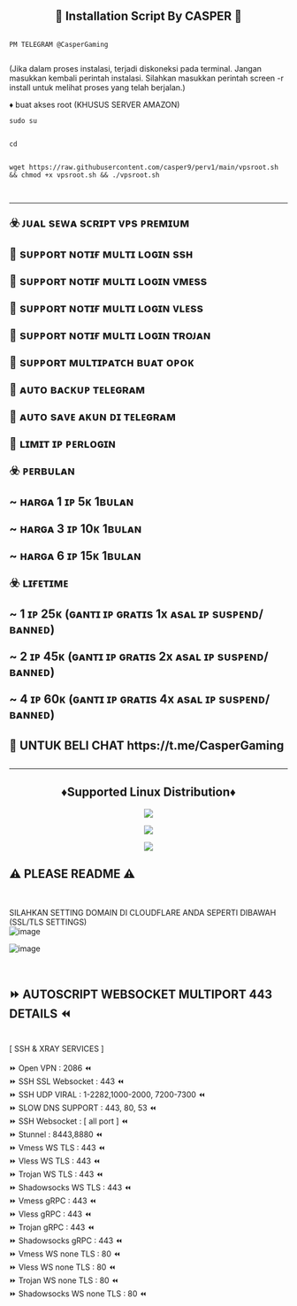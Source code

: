 <!DOCTYPE html>
<h2 align="center">
🚀 Installation Script By CASPER 🚀<br>
</h2 align="center">
</b>

<pre><code>
PM TELEGRAM @CasperGaming

</code></pre>

(Jika dalam proses instalasi, terjadi diskoneksi pada terminal. Jangan masukkan kembali perintah instalasi. Silahkan masukkan perintah screen -r install untuk melihat proses yang telah berjalan.) 

</b>
♦️ buat akses root (KHUSUS SERVER AMAZON)

<pre><code>sudo su

</code></pre>

<pre><code>cd

</code></pre>

<pre><code>wget https://raw.githubusercontent.com/casper9/perv1/main/vpsroot.sh && chmod +x vpsroot.sh && ./vpsroot.sh

</code></pre>




<h2 align="left">
<hr>
  
☣️ ᴊᴜᴀʟ sᴇᴡᴀ sᴄʀɪᴘᴛ ᴠᴘs ᴘʀᴇᴍɪᴜᴍ

  🔱 sᴜᴘᴘᴏʀᴛ ɴᴏᴛɪғ ᴍᴜʟᴛɪ ʟᴏɢɪɴ ssʜ

  🔱 sᴜᴘᴘᴏʀᴛ ɴᴏᴛɪғ ᴍᴜʟᴛɪ ʟᴏɢɪɴ ᴠᴍᴇss

🔱 sᴜᴘᴘᴏʀᴛ ɴᴏᴛɪғ ᴍᴜʟᴛɪ ʟᴏɢɪɴ ᴠʟᴇss

  🔱 sᴜᴘᴘᴏʀᴛ ɴᴏᴛɪғ ᴍᴜʟᴛɪ ʟᴏɢɪɴ ᴛʀᴏᴊᴀɴ

  🔱 sᴜᴘᴘᴏʀᴛ ᴍᴜʟᴛɪᴘᴀᴛᴄʜ ʙᴜᴀᴛ ᴏᴘᴏᴋ

  🔱 ᴀᴜᴛᴏ ʙᴀᴄᴋᴜᴘ ᴛᴇʟᴇɢʀᴀᴍ

  🔱 ᴀᴜᴛᴏ sᴀᴠᴇ ᴀᴋᴜɴ ᴅɪ ᴛᴇʟᴇɢʀᴀᴍ

  🔱 ʟɪᴍɪᴛ ɪᴘ ᴘᴇʀʟᴏɢɪɴ

☣️ ᴘᴇʀʙᴜʟᴀɴ

  ~ ʜᴀʀɢᴀ 1 ɪᴘ 5ᴋ 1ʙᴜʟᴀɴ

  ~ ʜᴀʀɢᴀ 3 ɪᴘ 10ᴋ 1ʙᴜʟᴀɴ

  ~ ʜᴀʀɢᴀ 6 ɪᴘ 15ᴋ 1ʙᴜʟᴀɴ

☣️ ʟɪғᴇᴛɪᴍᴇ

  ~ 1 ɪᴘ 25ᴋ (ɢᴀɴᴛɪ ɪᴘ ɢʀᴀᴛɪs 1x ᴀsᴀʟ ɪᴘ sᴜsᴘᴇɴᴅ/ʙᴀɴɴᴇᴅ)

  ~ 2 ɪᴘ 45ᴋ (ɢᴀɴᴛɪ ɪᴘ ɢʀᴀᴛɪs 2x ᴀsᴀʟ ɪᴘ sᴜsᴘᴇɴᴅ/ʙᴀɴɴᴇᴅ)

  ~ 4 ɪᴘ 60ᴋ (ɢᴀɴᴛɪ ɪᴘ ɢʀᴀᴛɪs 4x ᴀsᴀʟ ɪᴘ sᴜsᴘᴇɴᴅ/ʙᴀɴɴᴇᴅ)
<h2 align="left">
🚀 UNTUK BELI CHAT 
https://t.me/CasperGaming 
<h2><hr>


<h2 align="center"> ♦️Supported Linux Distribution♦️</h2>

</p> 

<p align="center"><img src="https://d33wubrfki0l68.cloudfront.net/5911c43be3b1da526ed609e9c55783d9d0f6b066/9858b/assets/img/debian-ubuntu-hover.png"></p> 
<p align="center"> <img src="https://img.shields.io/static/v1?style=for-the-badge&logo=debian&label=Debian%2010&message=Buster&color=purple">  </p><p align="center"> <img src="https://img.shields.io/static/v1?style=for-the-badge&logo=ubuntu&label=Ubuntu%2020&message=Lts&color=red">
</p>




## ⚠️ PLEASE README ⚠️
 <br>

 SILAHKAN SETTING DOMAIN DI CLOUDFLARE ANDA SEPERTI DIBAWAH (SSL/TLS SETTINGS) <br>
 ![image](https://user-images.githubusercontent.com/82468311/191471897-986ebe25-5330-4997-8a44-5468b422482a.png) <br>

![image](https://user-images.githubusercontent.com/82468311/191472903-b55cd39a-8909-4f7c-b3ad-013cb3c91282.png)

<br>
</b>

## ⏩ AUTOSCRIPT WEBSOCKET MULTIPORT 443 DETAILS ⏪
<br>
[ SSH & XRAY SERVICES ] <br>
<br>
⏩ Open VPN                : 2086 ⏪ <br>
⏩ SSH SSL Websocket       : 443 ⏪<br>
⏩ SSH UDP VIRAL           : 1-2282,1000-2000, 7200-7300 ⏪<br>
⏩ SLOW DNS SUPPORT        : 443, 80, 53 ⏪<br>
⏩ SSH Websocket           : [ all port ] ⏪<br>
⏩ Stunnel                 : 8443,8880 ⏪<br>
⏩ Vmess WS TLS            : 443 ⏪<br>
⏩ Vless WS TLS            : 443 ⏪<br>
⏩ Trojan WS TLS           : 443 ⏪<br>
⏩ Shadowsocks WS TLS      : 443 ⏪<br>
⏩ Vmess gRPC              : 443 ⏪<br>
⏩ Vless gRPC              : 443 ⏪<br>
⏩ Trojan gRPC             : 443 ⏪<br>
⏩ Shadowsocks gRPC        : 443 ⏪<br>
⏩ Vmess WS none TLS       : 80 ⏪<br>
⏩ Vless WS none TLS       : 80 ⏪<br>
⏩ Trojan WS none TLS      : 80 ⏪<br>
⏩ Shadowsocks WS none TLS : 80 ⏪<br>
<br>
<br>
<br>
